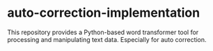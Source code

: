 # auto-correction-implementation
This repository provides a Python-based word transformer tool for processing and manipulating text data. Especially for auto correction.
